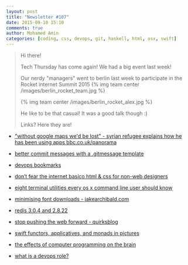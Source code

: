 ```yaml
---
layout: post
title: "Newsletter #107"
date: 2015-09-10 15:10
comments: true
author: Mohamed Amin
categories: [coding, css, devops, git, haskell, html, osx, swift]
---
```


> Hi there!
>
> Tech Thursday has come again! We had a big event last week!
>
> Our nerdy "managers" went to berlin last week to participate in the Rocket internet Summit 2015
> {% img team center /images/berlin_rocket_team.jpg %}
>
> {% img team center /images/berlin_rocket_alex.jpg %}
> 
> He like to be that casual! It was a good talk though :)
>
> Links? Here they are!
>

* ["without google maps we'd be lost" - syrian refugee explains how he has been using apps bbc.co.uk/panorama ](https://www.facebook.com/bbcnews/videos/10153081461092217/)

* [better commit messages with a .gitmessage template](https://robots.thoughtbot.com/better-commit-messages-with-a-gitmessage-template)

* [devops bookmarks](http://www.devopsbookmarks.com/)

* [don’t fear the internet basico html & css for non-web designers](http://www.dontfeartheinternet.com/)

* [eight terminal utilities every os x command line user should know](http://www.mitchchn.me/2014/os-x-terminal)

* [minimising font downloads - jakearchibald.com](https://jakearchibald.com/2014/minimising-font-downloads/)

* [redis 3.0.4 and 2.8.22](https://groups.google.com/forum/)

* [stop pushing the web forward - quirksblog](http://www.quirksmode.org/blog/archives/2015/07/stop_pushing_th.html)

* [swift functors, applicatives, and monads in pictures](http://www.mokacoding.com/blog/functor-applicative-monads-in-pictures/)

* [the effects of computer programming on the brain](http://virtuecenter.com/blog/the_effects_of_computer_programming_on_the_brain.html)

* [what is a devops role?](http://www.itskeptic.org/content/what-devops-role)
